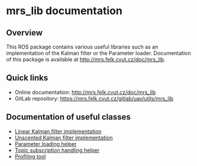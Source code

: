 # mrs_lib documentation

## Overview

This ROS package contains various useful libraries such as an implementation of the Kalman filter or the Parameter loader.
Documentation of this package is available at http://mrs.felk.cvut.cz/doc/mrs_lib.

## Quick links

* Online documentation: <a href="http://mrs.felk.cvut.cz/doc/mrs_lib" target="_blank">http://mrs.felk.cvut.cz/doc/mrs_lib</a>
* GitLab repository: <a href="https://mrs.felk.cvut.cz/gitlab/uav/utils/mrs_lib" target="_blank">https://mrs.felk.cvut.cz/gitlab/uav/utils/mrs_lib</a>

## Documentation of useful classes

* [Linear Kalman filter implementation](http://mrs.felk.cvut.cz/doc/mrs_lib/classmrs__lib_1_1LKF.html)
* [Unscented Kalman filter implementation](http://mrs.felk.cvut.cz/doc/mrs_lib/classmrs__lib_1_1UKF.html)
* [Parameter loading helper](http://mrs.felk.cvut.cz/doc/mrs_lib/classmrs__lib_1_1ParamLoader.html)
* [Topic subscription handling helper](http://mrs.felk.cvut.cz/doc/mrs_lib/classmrs__lib_1_1SubscribeMgr.html)
* [Profiling tool](http://mrs.felk.cvut.cz/doc/mrs_lib/classmrs__lib_1_1Profiler.html)
